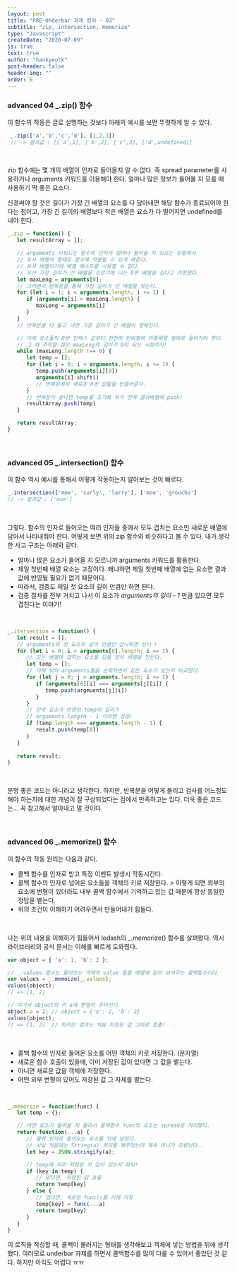 ```yaml
---
layout: post
title: "PRE-Underbar 과제 정리 - 03"
subtitle: "zip, intersection, memorize"
type: "Javascript"
createDate: "2020-07-09"
js: true
text: true
author: "hankyeolk"
post-header: false
header-img: ""
order: 6
---
```


### advanced 04  _.zip() 함수

이 함수의 작동은 글로 설명하는 것보다 아래의 예시를 보면 뚜렷하게 알 수 있다.

```js
 _.zip(['a','b','c','d'], [1,2,3]) 
 // -> 결과값 : [['a',1], ['b',2], ['c',3], ['d',undefined]]
 ```
 <br>

 zip 함수에는 몇 개의 배열이 인자로 들어올지 알 수 없다. 즉 spread parameter를 사용하거나 arguments 키워드를 이용해야 한다. 얼마나 많은 정보가 들어올 지 모를 때 사용하기 딱 좋은 요소다.
 <br>

 신경써야 할 것은 길이가 가장 긴 배열의 요소를 다 담아내면 해당 함수가 종료되어야 한다는 점이고, 가장 긴 길이의 배열보다 작은 배열은 요소가 다 떨어지면 undefined를 내야 한다. 

 ```js
 _.zip = function() {
    let resultArray = [];

    // arguments 키워드는 함수의 인자가 얼마나 들어올 지 모르는 상황에서 
    // 유사 배열의 형태로 함수에 적용될 수 있게 해준다.
    // 유사 배열이기에 배열 메소드를 사용할 수 없다.
    // 우선 가장 길이가 긴 배열을 모르기에 나는 0번 배열을 길다고 가정했다.
    let maxLeng = arguments[0];
    // 그러면서 반복문을 통해 가장 길이가 긴 배열을 찾는다.
    for (let i = 1; i < arguments.length; i += 1) {
       if (arguments[i] > maxLeng.length) {
          maxLeng = arguments[i]
       }
    }
    // 반복문을 다 돌고 나면 가장 길이가 긴 배열이 정해진다.

    // 이제 요소들의 0번 인덱스 값부터 천천히 빈배열에 이중배열 형태로 들어가야 한다.
    // 그 때 주의할 점은 maxLeng의 길이가 0이 되는 시점까지!
    while (maxLeng.length !== 0) {
       let temp = [];
       for (let i = 0; i < arguments.length; i += 1) {
          temp.push(arguments[i][0])
          arguments[i].shift()
          // 반복문에서 새로운 0번 값들을 만들어준다.
       }
       // 반복문이 끝나면 temp를 초기화 하기 전에 결과배열에 push!
       resultArray.push(temp)
    }

    return resultArray;
 }
```

<br>

### advanced 05  _.intersection() 함수

이 함수 역시 예시를 통해서 어떻게 작동하는지 알아보는 것이 빠르다.

```js
_.intersection(['moe', 'curly', 'larry'], ['moe', 'groucho']
// -> 결과값 : ['moe']
```
<br>

그렇다. 함수의 인자로 들어오는 여러 인자들 중에서 모두 겹치는 요소만 새로운 배열에 담아서 나타내줘야 한다. 어떻게 보면 위의 zip 함수와 비슷하다고 볼 수 있다. 내가 생각한 사고 구조는 아래와 같다.

- 얼마나 많은 요소가 들어올 지 모르니까 arguments 키워드를 활용한다.
- 제일 첫번째 배열 요소는 고정이다. 왜냐하면 제일 첫번째 배열에 없는 요소면 결과값에 반영될 필요가 없기 때문이다. 
- 따라서, 검증도 제일 첫 요소의 길이 만큼만 하면 된다. 
- 검증 절차를 전부 거치고 나서 이 요소가 *arguments의 길이 - 1* 만큼 있으면 모두 겹친다는 이야기!
<br>

```js
_.itersection = function() {
   let result = [];
   // arguments의 첫 요소의 길이 만큼만 검사하면 된다.!
   for (let i = 0; i < arguments[0].length; i == 1) {
      // 모든 배열에 겹치는 요소를 담을 임식 배열을 만든다.
      let temp = [];
      // 이제 뒤의 arguments들을 순회하면서 같은 요소가 있는지 비교한다.
      for (let j = 0; j < arguments.length; i += 1) {
         if (arguments[0][i] === arguments[j][i]) {
            temp.push(argmuents[j][i])
         }
      }
      // 만약 요소가 반영된 temp의 길이가 
      // arguments.length - 1 이라면 성공!
      if (temp.length === arguments.length - 1) {
         result.push(temp[0])
      }
   }
   
   return result;
}
```
<br>

분명 좋은 코드는 아니라고 생각한다. 하지만, 반복문을 어떻게 돌리고 검사를 어느정도 해야 하는지에 대한 개념이 잘 구상되었다는 점에서 만족하고는 있다. 더욱 좋은 코드는... 꼭 참고해서 알아내고 말 것이다.

<br>

### advanced 06  _.memorize() 함수

이 함수의 작동 원리는 다음과 같다.

- 콜백 함수를 인자로 받고 특정 이벤트 발생시 작동시킨다.
- 콜백 함수의 인자로 넘어온 요소들을 객체의 키로 저장한다. > 이렇게 되면 외부의 요소에 변형이 있더라도 내부 콜백 함수에서 기억하고 있는 값 때문에 항상 동일한 정답을 뱉는다.
- 위의 조건이 이해하기 어려우면서 만들어내기 힘들다.
<br>

나는 위의 내용을 이해하기 힘들어서 lodash의 _.memorize() 함수를 살펴봤다. 역시 라이브러리의 공식 문서는 이해를 빠르게 도와줬다.

```js
var object = { 'a': 1, 'b': 2 };

// _.values 함수는 들어오는 객체의 value 들을 배열에 담아 보여주는 콜백함수이다.
var values = _.memoize(_.values);
values(object);
// => [1, 2]

// 여기서 object의 키 a에 변형이 주어진다. 
object.a = 2; // object = {'a': 2, 'b': 2}
values(object);
// => [1, 2]  // 하지만 결과는 처음 저장된 값 그대로 호출!
```
<br>

- 콜백 함수의 인자로 들어온 요소를 어떤 객체의 키로 저장한다. (문자열)
- 새로운 함수 호출이 있을때, 이미 저장된 값이 있다면 그 값을 뱉는다.
- 아니면 새로운 값을 객체에 저장한다. 
- 어떤 외부 변형이 있어도 저장된 값 그 자체를 뱉는다.
<br>

```js
_.memorize = function(func) {
   let temp = {};

   // 어떤 요소가 들어올 지 몰라서 콜백함수 func의 요소는 spread로 처리했다.
   return function(...a) {
      // 콜백 인자로 들어오는 요소를 키에 넣었다.
      // 사실 처음에는 String(a) 처리를 해주었는데 계속 하나가 오류났다..
      let key = JSON.stringify(a);

      // temp에 이미 저장된 키 값이 있는지 파악!
      if (key in temp) {
         // 있다면, 저장된 값 호출
         return temp[key]
      } else {
         // 업다면, 새로운 func()를 키에 저장
         temp[key] = func(...a)
         return temp[key]
      }
   }
}
```

이 로직을 작성할 때, 콜백이 불러지는 형태를 생각해보고 객체에 넣는 방법을 뒤에 생각했다. 여러모로 underbar 과제를 하면서 콜백함수를 많이 다룰 수 있어서 좋았던 것 같다. 하지만 아직도 어렵다 ㅠㅠ
